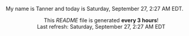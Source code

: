 My name is Tanner and today is Saturday, September 27, 2:27 AM EDT.

<p align="center">This <i>README</i> file is generated <b>every 3 hours</b>!</br>Last refresh: Saturday, September 27, 2:27 AM EDT<br /></p>
